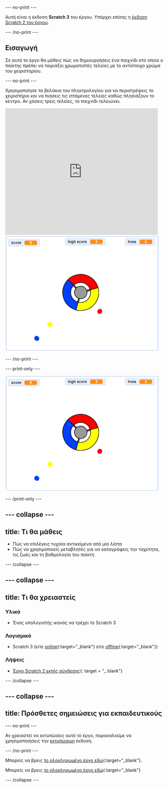 \--- no-print \---

Αυτή είναι η έκδοση **Scratch 3** του έργου. Υπάρχει επίσης η [έκδοση Scratch 2 του έργου](https://projects.raspberrypi.org/en/projects/catch-the-dots-scratch2).

\--- /no-print \---

## Εισαγωγή

Σε αυτό το έργο θα μάθεις πώς να δημιουργήσεις ένα παιχνίδι στο οποίο ο παίκτης πρέπει να ταιριάξει χρωματιστές τελείες με το αντίστοιχο χρώμα του χειριστηρίου.

\--- no-print \---

Χρησιμοποίησε τα βελάκια του πληκτρολογίου για να περιστρέψεις το χειριστήριο και να πιάσεις τις ιπτάμενες τελείες καθώς πλησιάζουν το κέντρο. Αν χάσεις τρεις τελείες, το παιχνίδι τελειώνει.

<div class="scratch-preview">
  <iframe allowtransparency="true" width="485" height="402" src="https://scratch.mit.edu/projects/embed/252923761/?autostart=false" frameborder="0" scrolling="no"></iframe>
  <img src="images/dots-final.png">
</div>

\--- /no-print \---

\--- print-only \---

![Dots screenshot](images/dots-final.png)

\--- /print-only \---

## \--- collapse \---

## title: Τι θα μάθεις

+ Πώς να επιλέγεις τυχαία αντικείμενα από μία λίστα
+ Πώς να χρησιμοποιείς μεταβλητές για να καταγράφεις την ταχύτητα, τις ζωές και τη βαθμολογία του παίκτη

\--- /collapse \---

## \--- collapse \---

## title: Τι θα χρειαστείς

### Υλικό

+ Ένας υπολογιστής ικανός να τρέχει το Scratch 3

### Λογισμικό

+ Scratch 3 (είτε [online](http://rpf.io/scratchon){:target="_blank"} είτε [offline](http://rpf.io/scratchoff){:target="_blank"})

### Λήψεις

+ [Έργο Scratch 2 εκτός σύνδεσης](http://rpf.io/p/en/catch-the-dots-go){: target = "_ blank"}

\--- /collapse \---

## \--- collapse \---

## title: Πρόσθετες σημειώσεις για εκπαιδευτικούς

\--- no-print \---

Αν χρειαστεί να εκτυπώσεις αυτό το έργο, παρακαλούμε να χρησιμοποιήσεις την [εκτυπώσιμη](https://projects.raspberrypi.org/en/projects/catch-the-dots/print) έκδοση.

\--- /no-print \---

Μπορείς να βρεις [το ολοκληρωμένο έργο εδώ](http://rpf.io/p/en/catch-the-dots-get){:target="_blank"}.

Μπορείς να βρεις [το ολοκληρωμένο έργο εδώ](https://scratch.mit.edu/projects/252923761/#editor){:target="_blank"}

\--- /collapse \---